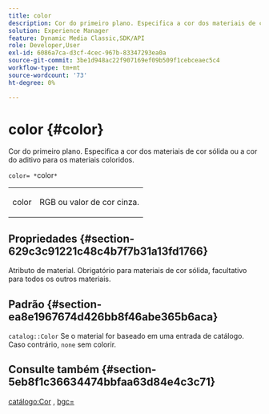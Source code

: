 ```yaml
---
title: color
description: Cor do primeiro plano. Especifica a cor dos materiais de cor sólida ou a cor do aditivo para os materiais coloridos.
solution: Experience Manager
feature: Dynamic Media Classic,SDK/API
role: Developer,User
exl-id: 6086a7ca-d3cf-4cec-967b-83347293ea0a
source-git-commit: 3be1d948ac22f907169ef09b509f1cebceaec5c4
workflow-type: tm+mt
source-wordcount: '73'
ht-degree: 0%

---
```


# color {#color}

Cor do primeiro plano. Especifica a cor dos materiais de cor sólida ou a cor do aditivo para os materiais coloridos.

`color= *`color`*`

<table id="simpletable_C5AF9074CCA64EA5921772DF3F7E0F55"> 
 <tr class="strow"> 
  <td class="stentry"> <p><span class="varname"> color</span> </p> </td> 
  <td class="stentry"> <p>RGB ou valor de cor cinza. </p></td> 
 </tr> 
</table>

## Propriedades {#section-629c3c91221c48c4b7f7b31a13fd1766}

Atributo de material. Obrigatório para materiais de cor sólida, facultativo para todos os outros materiais.

## Padrão {#section-ea8e1967674d426bb8f46abe365b6aca}

`catalog::Color` Se o material for baseado em uma entrada de catálogo. Caso contrário, `none` sem colorir.

## Consulte também {#section-5eb8f1c36634474bbfaa63d84e4c3c71}

[catálogo:Cor](../../../../../ir-api/material-cat/image-rendering-api-ref/c-ir-material-catalog/c-ir-material-data-reference/r-ir-cat-color.md#reference-7639487fe0ac48beb9e8afa4dc845552) , [bgc=](../../../../../ir-api/http-protocol/image-rendering-api-ref/c-ir-http-protocol-ref/c-ir-http-protocol-command-reference/r-ir-bgc.md#reference-3f5c78cea01c4a85aa582076d23aebb0)
